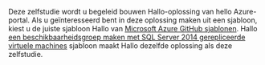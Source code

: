 Deze zelfstudie wordt u begeleid bouwen Hallo-oplossing van hello Azure-portal. Als u geïnteresseerd bent in deze oplossing maken uit een sjabloon, kiest u de juiste sjabloon Hallo van [Microsoft Azure GitHub sjablonen](http://github.com/Azure/azure-quickstart-templates). Hallo [een beschikbaarheidsgroep maken met SQL Server 2014 gerepliceerde virtuele machines](http://github.com/Azure/azure-quickstart-templates/tree/master/sqlvm-alwayson-cluster) sjabloon maakt Hallo dezelfde oplossing als deze zelfstudie. 

